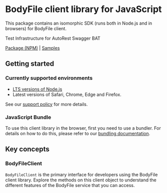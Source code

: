 # BodyFile client library for JavaScript

This package contains an isomorphic SDK (runs both in Node.js and in browsers) for BodyFile client.

Test Infrastructure for AutoRest Swagger BAT

[Package (NPM)](https://www.npmjs.com/package/@msinternal/body-file) |
[Samples](https://github.com/Azure-Samples/azure-samples-js-management)

## Getting started

### Currently supported environments

- [LTS versions of Node.js](https://nodejs.org/about/releases/)
- Latest versions of Safari, Chrome, Edge and Firefox.

See our [support policy](https://github.com/Azure/azure-sdk-for-js/blob/main/SUPPORT.md) for more details.





### JavaScript Bundle
To use this client library in the browser, first you need to use a bundler. For details on how to do this, please refer to our [bundling documentation](https://aka.ms/AzureSDKBundling).

## Key concepts

### BodyFileClient

`BodyFileClient` is the primary interface for developers using the BodyFile client library. Explore the methods on this client object to understand the different features of the BodyFile service that you can access.

